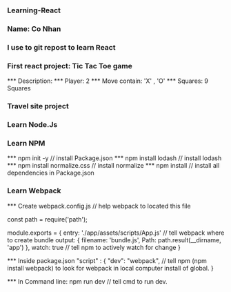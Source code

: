 ### Learning-React
### Name: Co Nhan

### I use to git repost to learn React

### First react project: Tic Tac Toe game

*** Description:
*** Player: 2
*** Move contain: 'X' , 'O'
*** Squares: 9 Squares

### Travel site project



### Learn Node.Js



### Learn NPM

*** npm init -y // install Package.json
*** npm install lodash // install lodash
*** npm install normalize.css // install normalize
*** npm install // install all dependencies in Package.json


### Learn Webpack

*** Create webpack.config.js // help webpack to located this file

const path = require('path');

module.exports =  {
   entry: './app/assets/scripts/App.js'   // tell webpack where to create bundle
    output: {
      filename: 'bundle.js',
      Path: path.result(__dirname, 'app')
    },
    watch: true // tell npm to actively watch for change
  }

*** Inside package.json
"script" : {
  "dev": "webpack",  // tell npm (npm install webpack) to look for webpack in local computer install of global.
}

*** In Command line: npm run dev // tell cmd to run dev.
